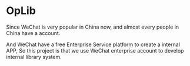 # OpLib
Since WeChat is very popular in China now, and almost every people in China have a account.

And WeChat have a free Enterprise Service platform to create a internal APP, So this project is that we use WeChat enterprise account to develop internal library system.

